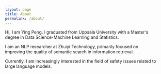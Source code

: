 ```yaml
---
layout: page
title: About
permalink: /about/
---
```


Hi, I am Ying Peng. I graduated from Uppsala University with a Master's degree in Data Science-Machine Learning and Statistics.

I am an NLP researcher at Zhuiyi Technology, primarily focused on improving the quality of semantic search in information retrieval.

Currently, I am increasingly interested in the field of safety issues related to large language models.

